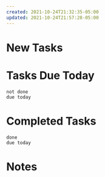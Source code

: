 ```yaml
---
created: 2021-10-24T21:32:35-05:00
updated: 2021-10-24T21:57:28-05:00
---
```


# New Tasks


# Tasks Due Today
```tasks
not done
due today
```

# Completed Tasks
```tasks
done
due today
```

# Notes 
